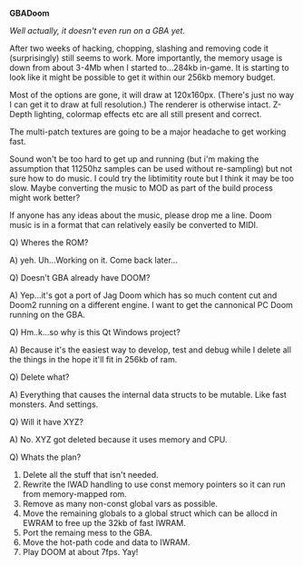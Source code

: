 **GBADoom**

*Well actually, it doesn't even run on a GBA yet.*


After two weeks of hacking, chopping, slashing and removing code it (surprisingly) still seems to work. 
More importantly, the memory usage is down from about 3-4Mb when I started to...284kb in-game.
It is starting to look like it might be possible to get it within our 256kb memory budget.


Most of the options are gone, it will draw at 120x160px. (There's just no way I can get it to draw at full resolution.) The renderer is otherwise intact. Z-Depth lighting, colormap effects etc are all still present and correct.


The multi-patch textures are going to be a major headache to get working fast.


Sound won't be too hard to get up and running (but i'm making the assumption that 11250hz samples can be used without re-sampling) but not sure how to do music. I could try the libtimitity route but I think it may be too slow. Maybe converting the music to MOD as part of the build process might work better?



If anyone has any ideas about the music, please drop me a line. Doom music is in a format that can relatively easily be converted to MIDI.






Q) Wheres the ROM?

A) yeh. Uh...Working on it. Come back later...

Q) Doesn't GBA already have DOOM?

A) Yep...it's got a port of Jag Doom which has so much content cut and Doom2 running on a different engine. I want to get the cannonical PC Doom running on the GBA.

Q) Hm..k...so why is this Qt Windows project?

A) Because it's the easiest way to develop, test and debug while I delete all the things in the hope it'll fit in 256kb of ram.

Q) Delete what?

A) Everything that causes the internal data structs to be mutable. Like fast monsters. And settings.

Q) Will it have XYZ?

A) No. XYZ got deleted because it uses memory and CPU.

Q) Whats the plan?

1) Delete all the stuff that isn't needed.
2) Rewrite the IWAD handling to use const memory pointers so it can run from memory-mapped rom.
3) Remove as many non-const global vars as possible.
4) Move the remaining globals to a global struct which can be allocd in EWRAM to free up the 32kb of fast IWRAM.
5) Port the remaing mess to the GBA.
6) Move the hot-path code and data to IWRAM.
7) Play DOOM at about 7fps. Yay!
